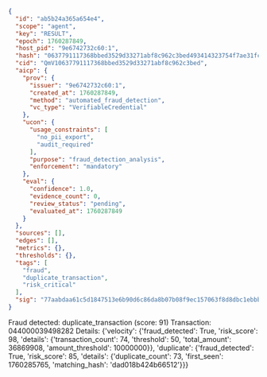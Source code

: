 ```json
{
  "id": "ab5b24a365a654e4",
  "scope": "agent",
  "key": "RESULT",
  "epoch": 1760287849,
  "host_pid": "9e6742732c60:1",
  "hash": "0637791117368bbed3529d33271abf8c962c3bed493414323754f7ae31fcdfcb",
  "cid": "QmV10637791117368bbed3529d33271abf8c962c3bed",
  "aicp": {
    "prov": {
      "issuer": "9e6742732c60:1",
      "created_at": 1760287849,
      "method": "automated_fraud_detection",
      "vc_type": "VerifiableCredential"
    },
    "ucon": {
      "usage_constraints": [
        "no_pii_export",
        "audit_required"
      ],
      "purpose": "fraud_detection_analysis",
      "enforcement": "mandatory"
    },
    "eval": {
      "confidence": 1.0,
      "evidence_count": 0,
      "review_status": "pending",
      "evaluated_at": 1760287849
    }
  },
  "sources": [],
  "edges": [],
  "metrics": {},
  "thresholds": {},
  "tags": [
    "fraud",
    "duplicate_transaction",
    "risk_critical"
  ],
  "sig": "77aabdaa61c5d1847513e6b90d6c86da8b07b08f9ec157063f8d8dbc1ebbba67"
}
```

Fraud detected: duplicate_transaction (score: 91)
Transaction: 044000039498282
Details: {'velocity': {'fraud_detected': True, 'risk_score': 98, 'details': {'transaction_count': 74, 'threshold': 50, 'total_amount': 36869908, 'amount_threshold': 10000000}}, 'duplicate': {'fraud_detected': True, 'risk_score': 85, 'details': {'duplicate_count': 73, 'first_seen': 1760285765, 'matching_hash': 'dad018b424b66512'}}}